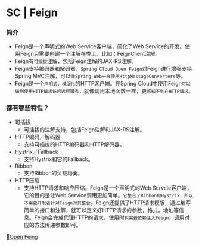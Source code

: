 # SC | Feign #
### 简介 ####
- Feign是一个声明式的Web Service客户端，简化了Web Service的开发。使用Feign只需要创建一个注解在类上，比如：FeignClient注解。
- Feign有```可插拔```注解，包括Feign注解的JAX-RS注解。
- Feign支持编码器和解码器，```Spring Cloud Open Feign```对Feign进行增强支持Spring MVC注解，可以```像Spring Web一样使用HttpMessageConverters```等。
- Feign是一个```声明式，模版化```的HTTP客户端。在Spring Cloud中使用Feign```可以做到使用HTTP请求访问远程服务```，就像调用本地函数一样，更```感知不到在HTTP请求```。

### 都有哪些特性？ ###
- 可插拔
  + 可插拔的注解支持，包括Feign注解和JAX-RS注解。<br/>
- HTTP编码／解码器
  + 支持可插拔的HTTP编码器和HTTP解码器。<br/>
- Hystrix／Fallback
  + 支持Hystrix和它的Fallback。<br/>
- Ribbon
  + 支持Ribbon的负载均衡。<br/>
- HTTP压缩
  + 支持HTTP请求和响应压缩。Feign是一个声明式的Web Servcie客户端，它的目的是让Web Service调用更加简单。```它整合了Ribbon和Hystrix，所以不需要开发者针对Feign对其整合```。Feign还提供了HTTP请求模版，通过编写简单的接口和注解，就可以定义好HTTP请求的参数，格式，地址等信息。Feign会完成代理HTTP的请求，使用时```只需要依赖注入Feign```，调用对应的方法传递参数即可。<br/>

[👋Open Feing](https://github.com/OpenFeign/feign)

